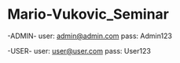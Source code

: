 # Mario-Vukovic_Seminar

-ADMIN-
user: admin@admin.com
pass: Admin123

-USER-
user: user@user.com
pass: User123